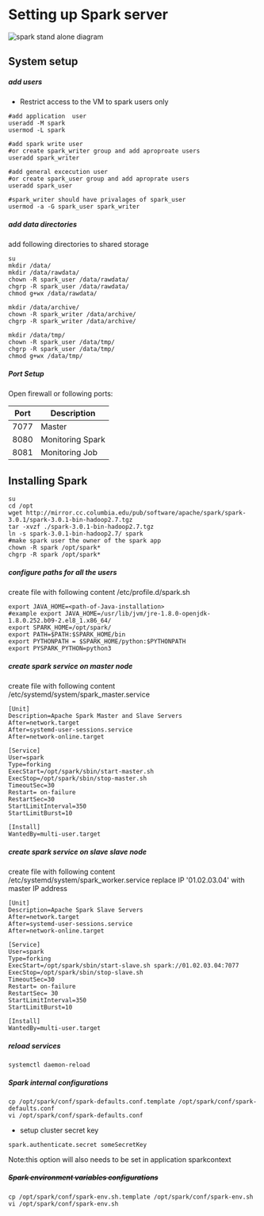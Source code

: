 <H1>Setting up Spark server</H1>

![spark stand alone diagram](https://github.com/ampx/SparkStandalone/blob/main/spark301/install/stand_alone_spark.png)

<H2>System setup</H2>

<H5>add users</H5>

* Restrict access to the VM to spark users only

```
#add application  user
useradd -M spark
usermod -L spark

#add spark write user
#or create spark_writer group and add aproproate users
useradd spark_writer

#add general excecution user
#or create spark_user group and add aproprate users
useradd spark_user

#spark_writer should have privalages of spark_user
usermod -a -G spark_user spark_writer
```

<H5>add data directories</H5>

add following directories to shared storage

```
su
mkdir /data/
mkdir /data/rawdata/
chown -R spark_user /data/rawdata/
chgrp -R spark_user /data/rawdata/
chmod g+wx /data/rawdata/

mkdir /data/archive/
chown -R spark_writer /data/archive/
chgrp -R spark_writer /data/archive/

mkdir /data/tmp/
chown -R spark_user /data/tmp/
chgrp -R spark_user /data/tmp/
chmod g+wx /data/tmp/
```

<H5>Port Setup</H5>
Open firewall or following ports:

Port|Description
---|---
7077|Master
8080|Monitoring Spark
8081|Monitoring Job


<H2>Installing Spark</H2>

```
su 
cd /opt
wget http://mirror.cc.columbia.edu/pub/software/apache/spark/spark-3.0.1/spark-3.0.1-bin-hadoop2.7.tgz
tar -xvzf ./spark-3.0.1-bin-hadoop2.7.tgz
ln -s spark-3.0.1-bin-hadoop2.7/ spark
#make spark user the owner of the spark app
chown -R spark /opt/spark*
chgrp -R spark /opt/spark*
```

<H5>configure paths for all the users</H5>
create file with following content /etc/profile.d/spark.sh

```
export JAVA_HOME=<path-of-Java-installation>
#example export JAVA_HOME=/usr/lib/jvm/jre-1.8.0-openjdk-1.8.0.252.b09-2.el8_1.x86_64/
export SPARK_HOME=/opt/spark/
export PATH=$PATH:$SPARK_HOME/bin
export PYTHONPATH = $SPARK_HOME/python:$PYTHONPATH
export PYSPARK_PYTHON=python3
```

<H5>create spark service on master node</H5>
create file with following content /etc/systemd/system/spark_master.service

```
[Unit]
Description=Apache Spark Master and Slave Servers
After=network.target
After=systemd-user-sessions.service
After=network-online.target
 
[Service]
User=spark
Type=forking
ExecStart=/opt/spark/sbin/start-master.sh
ExecStop=/opt/spark/sbin/stop-master.sh
TimeoutSec=30
Restart= on-failure
RestartSec=30
StartLimitInterval=350
StartLimitBurst=10
 
[Install]
WantedBy=multi-user.target
```

<H5>create spark service on slave slave node</H5>
create file with following content /etc/systemd/system/spark_worker.service
replace IP '01.02.03.04' with master IP address

```
[Unit]
Description=Apache Spark Slave Servers
After=network.target
After=systemd-user-sessions.service
After=network-online.target
 
[Service]
User=spark
Type=forking
ExecStart=/opt/spark/sbin/start-slave.sh spark://01.02.03.04:7077
ExecStop=/opt/spark/sbin/stop-slave.sh
TimeoutSec=30
Restart= on-failure
RestartSec= 30
StartLimitInterval=350
StartLimitBurst=10
 
[Install]
WantedBy=multi-user.target
```

<H5>reload services</H5>

```
systemctl daemon-reload
```

<H5>Spark internal configurations</H5>

```
cp /opt/spark/conf/spark-defaults.conf.template /opt/spark/conf/spark-defaults.conf
vi /opt/spark/conf/spark-defaults.conf
```

* setup cluster secret key

```
spark.authenticate.secret someSecretKey
```
Note:this option will also needs to be set in application sparkcontext 

<H5><s>Spark environment variables configurations</s></H5>

```
cp /opt/spark/conf/spark-env.sh.template /opt/spark/conf/spark-env.sh
vi /opt/spark/conf/spark-env.sh
```
